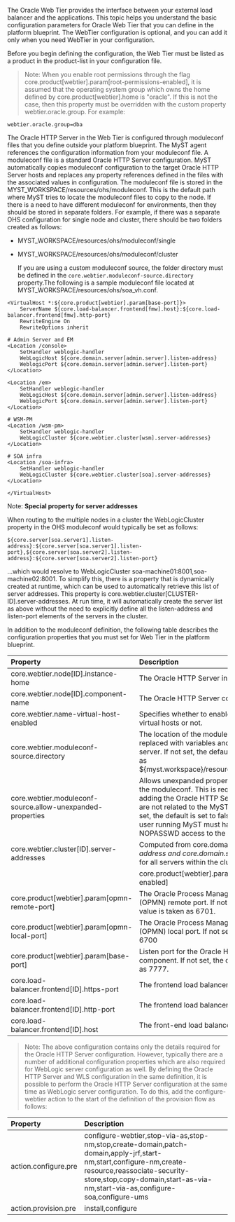 The Oracle Web Tier provides the interface between your external load balancer and the applications. This topic helps you understand the basic configuration parameters for Oracle Web Tier that you can define in the platform blueprint. The WebTier configuration is optional, and you can add it only when you need WebTier in your configuration.

Before you begin defining the configuration, the Web Tier must be listed as a product in the product-list in your configuration file.

> Note: When you enable root permissions through the flag core.product\[webtier\].param\[root-permissions-enabled\], it is assumed that the operating system group which owns the home defined by core.product\[webtier\].home is "oracle". If this is not the case, then this property must be overridden with the custom property webtier.oracle.group. For example:

`webtier.oracle.group=dba`

The Oracle HTTP Server in the Web Tier is configured through moduleconf files that you define outside your platform blueprint. The MyST agent references the configuration information from your moduleconf file. A moduleconf file is a standard Oracle HTTP Server configuration. MyST automatically copies moduleconf configuration to the target Oracle HTTP Server hosts and replaces any property references defined in the files with the associated values in configuration. The moduleconf file is stored in the MYST\_WORKSPACE/resources/ohs/moduleconf. This is the default path where MyST tries to locate the moduleconf files to copy to the node. If there is a need to have different moduleconf for environments, then they should be stored in separate folders. For example, if there was a separate OHS configuration for single node and cluster, there should be two folders created as follows:

* MYST\_WORKSPACE/resources/ohs/moduleconf/single
* MYST\_WORKSPACE/resources/ohs/moduleconf/cluster

  If you are using a custom moduleconf source, the folder directory must be defined in the `core.webtier.moduleconf-source.directory` property.The following is a sample moduleconf file located at MYST\_WORKSPACE/resources/ohs/soa\_vh.conf.

```
<VirtualHost *:${core.product[webtier].param[base-port]}>
    ServerName ${core.load-balancer.frontend[fmw].host}:${core.load-balancer.frontend[fmw].http-port}
    RewriteEngine On
    RewriteOptions inherit

# Admin Server and EM
<Location /console>
    SetHandler weblogic-handler
    WebLogicHost ${core.domain.server[admin.server].listen-address}
    WeblogicPort ${core.domain.server[admin.server].listen-port}
</Location>

<Location /em>
    SetHandler weblogic-handler
    WebLogicHost ${core.domain.server[admin.server].listen-address}
    WeblogicPort ${core.domain.server[admin.server].listen-port}
</Location>

# WSM-PM
<Location /wsm-pm>
    SetHandler weblogic-handler
    WebLogicCluster ${core.webtier.cluster[wsm].server-addresses}
</Location>

# SOA infra
<Location /soa-infra>
    SetHandler weblogic-handler
    WebLogicCluster ${core.webtier.cluster[soa].server-addresses}
</Location>

</VirtualHost>
```

Note: **Special property for server addresses**

When routing to the multiple nodes in a cluster the WebLogicCluster property in the OHS moduleconf would typically be set as follows:

```
${core.server[soa.server1].listen-address}:${core.server[soa.server1].listen-port},${core.server[soa.server2].listen-address}:${core.server[soa.server2].listen-port}
```

...which would resolve to WebLogicCluster soa-machine01:8001,soa-machine02:8001. To simplify this, there is a property that is dynamically created at runtime, which can be used to automatically retrieve this list of server addresses. This property is core.webtier.cluster\[CLUSTER-ID\].server-addresses. At run time, it will automatically create the server list as above without the need to explicitly define all the listen-address and listen-port elements of the servers in the cluster.

In addition to the moduleconf definition, the following table describes the configuration properties that you must set for Web Tier in the platform blueprint.

| Property | Description |
| :--- | :--- |
| core.webtier.node\[ID\].instance-home | The Oracle HTTP Server instance home. |
| core.webtier.node\[ID\].component-name | The Oracle HTTP Server component name. |
| core.webtier.name-virtual-host-enabled | Specifies whether to enable name-based virtual hosts or not. |
| core.webtier.moduleconf-source.directory | The location of the moduleconf files, which are replaced with variables and copied to the server. If not set, the default location is taken as ${myst.workspace}/resources/ohs/moduleconf |
| core.webtier.moduleconf-source.allow-unexpanded-properties | Allows unexpanded properties to be defined in the moduleconf. This is required to allow adding the Oracle HTTP Server properties that are not related to the MyST properties. If not set, the default is set to false. If set to true, the user running MyST must have sudoers NOPASSWD access to the system. |
| core.webtier.cluster\[ID\].server-addresses | Computed from core.domain.server\[_\].listen-address and core.domain.server\[_\].listen-port for all servers within the cluster. |
|  | core.product\[webtier\].param\[webcache-enabled\] |
| core.product\[webtier\].param\[opmn-remote-port\] | The Oracle Process Manager and Notification \(OPMN\) remote port. If not set, the default value is taken as 6701. |
| core.product\[webtier\].param\[opmn-local-port\] | The Oracle Process Manager and Notification \(OPMN\) local port. If not set, it defaults to 6700 |
| core.product\[webtier\].param\[base-port\] | Listen port for the Oracle HTTP Server component. If not set, the default value is taken as 7777. |
| core.load-balancer.frontend\[ID\].https-port | The frontend load balancer HTTPS port. |
| core.load-balancer.frontend\[ID\].http-port | The frontend load balancer HTTP port. |
| core.load-balancer.frontend\[ID\].host | The front-end load balancer host. |



> Note: The above configuration contains only the details required for the Oracle HTTP Server configuration. However, typically there are a number of additional configuration properties which are also required for WebLogic server configuration as well. By defining the Oracle HTTP Server and WLS configuration in the same definition, it is possible to perform the Oracle HTTP Server configuration at the same time as WebLogic server configuration. To do this, add the configure-webtier action to the start of the definition of the provision flow as follows:

| Property | Description |
| :--- | :--- |
| action.configure.pre | configure-webtier,stop-via-as,stop-nm,stop,create-domain,patch-domain,apply-jrf,start-nm,start,configure-nm,create-resource,reassociate-security-store,stop,copy-domain,start-as-via-nm,start-via-as,configure-soa,configure-ums |
| action.provision.pre | install,configure |



